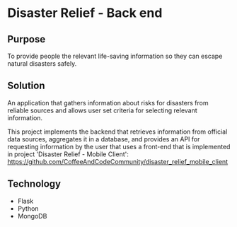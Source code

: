 # Disaster Relief - Back end

## Purpose

To provide people the relevant life-saving information so they can escape natural disasters safely.

## Solution

An application that gathers information about risks for disasters from reliable sources and allows user set criteria for selecting relevant information. 

This project implements the backend that retrieves information from official data sources, aggregates it in a database, and provides an API for requesting information by the user that uses a front-end that is implemented in project 'Disaster Relief - Mobile Client': 
https://github.com/CoffeeAndCodeCommunity/disaster_relief_mobile_client

## Technology

- Flask
- Python
- MongoDB
